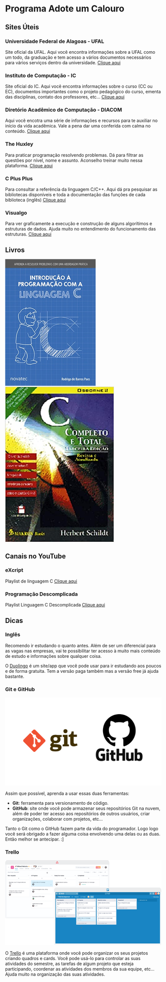 # Programa Adote um Calouro

## Sites Úteis

### Universidade Federal de Alagoas - UFAL
Site oficial da UFAL. Aqui você encontra informações sobre a UFAL como um todo, da graduação e tem acesso a vários documentos necessários para vários serviços dentro da universidade.
[Clique aqui](https://ufal.br/)

### Instituto de Computação - IC
Site oficial do IC. Aqui você encontra informações sobre o curso (CC ou EC), documentos importantes como o projeto pedagógico do curso, ementa das disciplinas, contato dos professores, etc...
[Clique aqui](https://ic.ufal.br/pt-br)

### Diretório Acadêmico de Computação - DIACOM
Aqui você encotra uma série de informações e recursos para te auxiliar no início da vida acadêmica. Vale a pena dar uma conferida com calma no conteúdo.
[Clique aqui](https://sites.google.com/ic.ufal.br/diacom/Diacom)

### The Huxley
Para praticar programação resolvendo problemas. Dá para filtrar as questões por nível, nome e assunto. Aconselho treinar muito nessa plataforma.
[Clique aqui](https://www.thehuxley.com/)

### C Plus Plus
Para consultar a referência da linguagem C/C++. Aqui dá pra pesquisar as bibliotecas disponíveis e toda a documentação das funções de cada biblioteca (inglês)
[Clique aqui](https://cplusplus.com/)

### Visualgo
Para ver graficamente a execução e construção de alguns algorítimos e estruturas de dados. Ajuda muito no entendimento do funcionamento das estruturas.
[Clique aqui](https://visualgo.net/en)

## Livros

![Introdução à Linguagem de Programação C](c-book-1.jpg)
![Introdução à Linguagem de Programação C](c-book-2.jpg)

## Canais no YouTube 

### eXcript
Playlist de linguagem C
[Clique aqui](https://www.youtube.com/playlist?list=PLesCEcYj003SwVdufCQM5FIbrOd0GG1M4)

### Programação Descomplicada
Playlist Linguagem C Descomplicada
[Clique aqui](https://www.youtube.com/playlist?list=PL8iN9FQ7_jt4DJbeQqv--jpTy-2gTA3Cp)

## Dicas

### Inglês
Recomendo ir estudando o quanto antes. Além de ser um diferencial para as vagas nas empresas, vai te possibilitar ter acesso à muito mais conteúdo de estudo e informações sobre qualquer coisa.

O [Duolingo](https://pt.duolingo.com/) é um site/app que você pode usar para ir estudando aos poucos e de forma gratuita. Tem a versão paga também mas a versão free já ajuda bastante.

### Git e GitHub

![Trello](git-github.png)

Assim que possível, aprenda a usar essas duas ferramentas:

* **Git**: ferramenta para versionamento de código. 
* **GitHub**: site onde você pode armazenar seus repositórios Git na nuvem, além de poder ter acesso aos repositórios de outros usuários, criar organizações, colaborar com projetos, etc...

Tanto o Git como o GitHub fazem parte da vida do programador. Logo logo você será obrigado a fazer alguma coisa envolvendo uma delas ou as duas. Então melhor se antecipar. :]

### Trello

![Trello](trello.png)

O [Trello](https://trello.com/home) é uma plataforma onde você pode organizar os seus projetos criando quadros e cards. Você pode usá-lo para controlar as suas atividades do semestre, as tarefas de algum projeto que esteja participando, coordenar as atividades dos membros da sua equipe, etc... Ajuda muito na organização das suas atividades.
